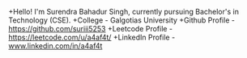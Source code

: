+Hello! I'm Surendra Bahadur Singh, currently pursuing Bachelor's in Technology (CSE).
+College - Galgotias University
+Github Profile - https://github.com/suriii5253
+Leetcode Profile - https://leetcode.com/u/a4af4t/
+LinkedIn Profile -www.linkedin.com/in/a4af4t
